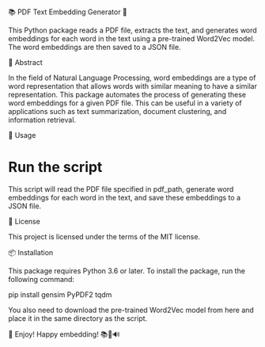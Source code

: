 📚 PDF Text Embedding Generator 📝

This Python package reads a PDF file, extracts the text, and generates word embeddings for each word in the text using a pre-trained Word2Vec model. The word embeddings are then saved to a JSON file.

📜 Abstract

In the field of Natural Language Processing, word embeddings are a type of word representation that allows words with similar meaning to have a similar representation. This package automates the process of generating these word embeddings for a given PDF file. This can be useful in a variety of applications such as text summarization, document clustering, and information retrieval.

🚀 Usage

# Run the script

This script will read the PDF file specified in pdf_path, generate word embeddings for each word in the text, and save these embeddings to a JSON file.

📄 License

This project is licensed under the terms of the MIT license.

📦 Installation

This package requires Python 3.6 or later. To install the package, run the following command:


pip install gensim PyPDF2 tqdm


You also need to download the pre-trained Word2Vec model from here and place it in the same directory as the script.

🎉 Enjoy!
Happy embedding! 📚📝🔊